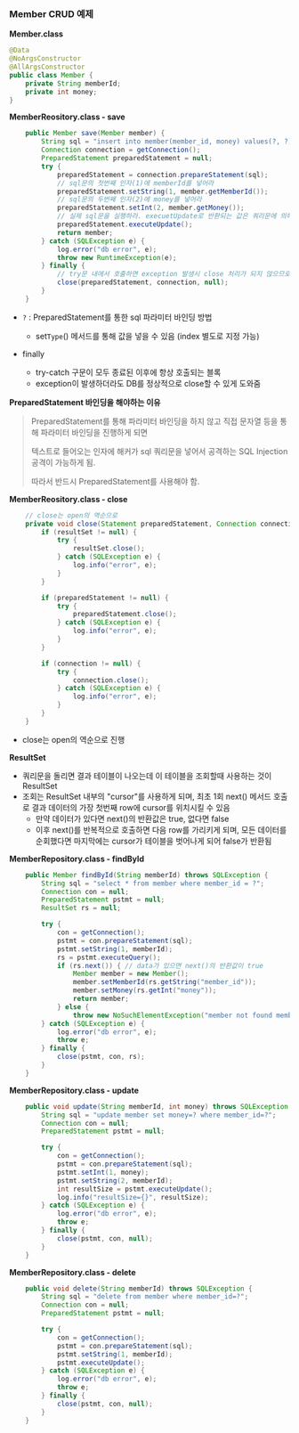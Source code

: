 ### Member CRUD 예제

**Member.class**

```java
@Data
@NoArgsConstructor
@AllArgsConstructor
public class Member {
    private String memberId;
    private int money;
}
```



**MemberReository.class - save**

```java
    public Member save(Member member) {
        String sql = "insert into member(member_id, money) values(?, ?)";
        Connection connection = getConnection();
        PreparedStatement preparedStatement = null;
        try {
            preparedStatement = connection.prepareStatement(sql);
            // sql문의 첫번째 인자(1)에 memberId를 넣어라
            preparedStatement.setString(1, member.getMemberId());
            // sql문의 두번째 인자(2)에 money를 넣어라
            preparedStatement.setInt(2, member.getMoney());
            // 실제 sql문을 실행하라. execuetUpdate로 반환되는 값은 쿼리문에 의해 영향을 받은 Row의 개수
            preparedStatement.executeUpdate();
            return member;
        } catch (SQLException e) {
            log.error("db error", e);
            throw new RuntimeException(e);
        } finally {
            // try문 내에서 호출하면 exception 발생시 close 처리가 되지 않으므로 반드시 finally에서 작업
            close(preparedStatement, connection, null);
        }
    }
```

- `?` : PreparedStatement를 통한 sql 파라미터 바인딩 방법
  - set`Type`() 메서드를 통해 값을 넣을 수 있음 (index 별도로 지정 가능)

- finally
  - try-catch 구문이 모두 종료된 이후에 항상 호출되는 블록
  - exception이 발생하더라도 DB를 정상적으로 close할 수 있게 도와줌



**PreparedStatement 바인딩을 해야하는 이유**

> PreparedStatement를 통해 파라미터 바인딩을 하지 않고 직접 문자열 등을 통해 파라미터 바인딩을 진행하게 되면
>
> 텍스트로 들어오는 인자에 해커가 sql 쿼리문을 넣어서 공격하는 SQL Injection 공격이 가능하게 됨. 
>
> 따라서 반드시 PreparedStatement를 사용해야 함.



**MemberReository.class - close**

```java
    // close는 open의 역순으로
    private void close(Statement preparedStatement, Connection connection, ResultSet resultSet) {
        if (resultSet != null) {
            try {
                resultSet.close();
            } catch (SQLException e) {
                log.info("error", e);
            }
        }

        if (preparedStatement != null) {
            try {
                preparedStatement.close();
            } catch (SQLException e) {
                log.info("error", e);
            }
        }

        if (connection != null) {
            try {
                connection.close();
            } catch (SQLException e) {
                log.info("error", e);
            }
        }
    }
```

- close는 open의 역순으로 진행



**ResultSet**

- 쿼리문을 돌리면 결과 테이블이 나오는데 이 테이블을 조회할때 사용하는 것이 ResultSet
- 조회는 ResultSet 내부의 "cursor"를 사용하게 되며, 최초 1회 next() 메서드 호출로 결과 데이터의 가장 첫번째 row에  cursor를 위치시킬 수 있음
  - 만약 데이터가 있다면 next()의 반환값은 true, 없다면 false
  - 이후 next()를 반복적으로 호출하면 다음 row를 가리키게 되며, 모든 데이터를 순회했다면 마지막에는 cursor가 테이블을 벗어나게 되어 false가 반환됨



**MemberRepository.class - findById**

```java
    public Member findById(String memberId) throws SQLException {
        String sql = "select * from member where member_id = ?";
        Connection con = null;
        PreparedStatement pstmt = null;
        ResultSet rs = null;

        try {
            con = getConnection();
            pstmt = con.prepareStatement(sql);
            pstmt.setString(1, memberId);
            rs = pstmt.executeQuery();
            if (rs.next()) { // data가 있으면 next()의 반환값이 true
                Member member = new Member();
                member.setMemberId(rs.getString("member_id"));
                member.setMoney(rs.getInt("money"));
                return member;
            } else {
                throw new NoSuchElementException("member not found memberId=" + memberId); }
        } catch (SQLException e) {
            log.error("db error", e);
            throw e;
        } finally {
            close(pstmt, con, rs);
        }
    }
```



**MemberRepository.class - update**

```java
    public void update(String memberId, int money) throws SQLException {
        String sql = "update member set money=? where member_id=?";
        Connection con = null;
        PreparedStatement pstmt = null;

        try {
            con = getConnection();
            pstmt = con.prepareStatement(sql);
            pstmt.setInt(1, money);
            pstmt.setString(2, memberId);
            int resultSize = pstmt.executeUpdate();
            log.info("resultSize={}", resultSize);
        } catch (SQLException e) {
            log.error("db error", e);
            throw e;
        } finally {
            close(pstmt, con, null);
        }
    }
```



**MemberRepository.class - delete**

```java
    public void delete(String memberId) throws SQLException {
        String sql = "delete from member where member_id=?";
        Connection con = null;
        PreparedStatement pstmt = null;

        try {
            con = getConnection();
            pstmt = con.prepareStatement(sql);
            pstmt.setString(1, memberId);
            pstmt.executeUpdate();
        } catch (SQLException e) {
            log.error("db error", e);
            throw e;
        } finally {
            close(pstmt, con, null);
        }
    }
```

